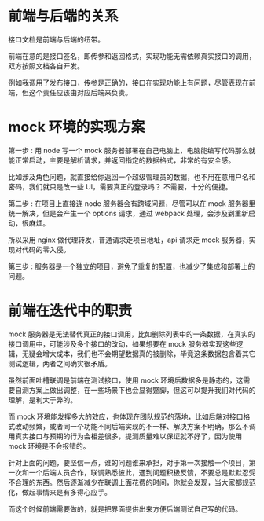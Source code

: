 # 前端与后端的关系

接口文档是前端与后端的纽带。

前端在意的是接口签名，即传参和返回格式，实现功能无需依赖真实接口的调用，双方按照文档各自开发。

例如我调用了发布接口，传参是正确的，接口在实现功能上有问题，尽管表现在前端，但这个责任应该由对应后端来负责。

# mock 环境的实现方案

第一步 : 用 node 写一个 mock 服务器部署在自己电脑上，电脑能编写代码那么就能正常启动，主要是解析请求，并返回指定的数据格式，非常的有安全感。

比如涉及角色问题，就直接给你返回一个超级管理员的数据，也不用在意用户名和密码，我们就只是改一些 UI，需要真正的登录吗？ 不需要，十分的便捷。

第二步 : 在项目上直接连 node 服务器会有跨域问题，尽管可以在 mock 服务器里统一解决，但是会产生一个 options 请求，通过 webpack 处理，会涉及到重新启动，很麻烦。

所以采用 nginx 做代理转发，普通请求走项目地址，api 请求走 mock 服务器，实现对代码的零入侵。

第三步 : 服务器是一个独立的项目，避免了重复的配置，也减少了集成和部署上的问题。

# 前端在迭代中的职责

mock 服务器是无法替代真正的接口调用，比如删除列表中的一条数据，在真实的接口调用中，可能涉及多个接口的改动，如果想要在 mock 服务器实现这些逻辑，无疑会增大成本，我们也不会期望数据真的被删除，毕竟这条数据包含着其它测试逻辑，两者之间确实很矛盾。

虽然前面吐槽联调是前端在测试接口，使用 mock 环境后数据多是静态的，这需要自测方案上做出调整，在一些场景下也会显得蹩脚，但这可以提升我们对代码的理解，是利大于弊的。

而 mock 环境能发挥多大的效应，也体现在团队规范的落地，比如后端对接口格式改动频繁，或者同一个功能不同后端实现的不一样、解决方案不明确，那么不调用真实接口与预期的行为会相差很多，提测质量难以保证就不好了，因为使用 mock 环境是不会报错的。

针对上面的问题，要坚信一点，谁的问题谁来承担，对于第一次接触一个项目，第一次和一个后端人员合作，联调熟悉彼此，遇到问题积极反馈，不要总是默默忍受不合理的东西。然后逐渐减少在联调上面花费的时间，你就会发现，当大家都规范化，做起事情来是有多得心应手。

而这个时候前端需要做的，就是把界面提供出来方便后端测试自己写的代码。
